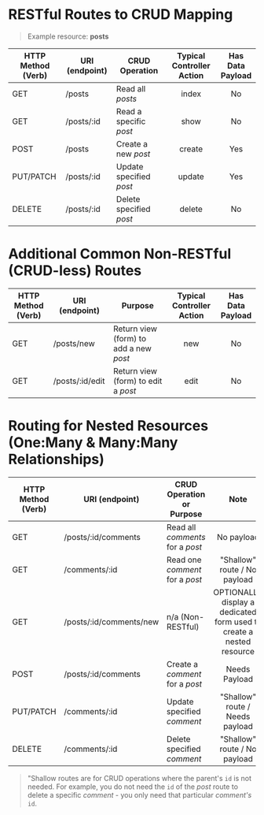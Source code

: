 # RESTful Routes to CRUD Mapping

> Example resource: **posts**

| HTTP Method<br>(Verb) | URI (endpoint) | CRUD Operation          | Typical<br>Controller Action | Has Data<br>Payload |
| --------------------- | -------------- | ----------------------- | :--------------------------: | :-----------------: |
| GET                   | /posts         | Read all _posts_        |            index             |         No          |
| GET                   | /posts/:id     | Read a specific _post_  |             show             |         No          |
| POST                  | /posts         | Create a new _post_     |            create            |         Yes         |
| PUT/PATCH             | /posts/:id     | Update specified _post_ |            update            |         Yes         |
| DELETE                | /posts/:id     | Delete specified _post_ |            delete            |         No          |

# Additional Common Non-RESTful (CRUD-less) Routes

| HTTP Method<br>(Verb) | URI (endpoint)  | Purpose                                | Typical<br>Controller Action | Has Data<br>Payload |
| --------------------- | --------------- | -------------------------------------- | :--------------------------: | :-----------------: |
| GET                   | /posts/new      | Return view (form) to add a new _post_ |             new              |         No          |
| GET                   | /posts/:id/edit | Return view (form) to edit a _post_    |             edit             |         No          |

# Routing for Nested Resources (One:Many & Many:Many Relationships)

| HTTP Method<br>(Verb) | URI (endpoint)          | CRUD Operation<br>or Purpose     |                                 Note                                 |
| --------------------- | ----------------------- | -------------------------------- | :------------------------------------------------------------------: |
| GET                   | /posts/:id/comments     | Read all _comments_ for a _post_ |                              No payload                              |
| GET                   | /comments/:id           | Read one _comment_ for a _post_  |                     "Shallow" route / No payload                     |
| GET                   | /posts/:id/comments/new | n/a (Non-RESTful)                | OPTIONALLY display a dedicated form used to create a nested resource |
| POST                  | /posts/:id/comments     | Create a _comment_ for a _post_  |                            Needs Payload                             |
| PUT/PATCH             | /comments/:id           | Update specified _comment_       |                   "Shallow" route / Needs payload                    |
| DELETE                | /comments/:id           | Delete specified _comment_       |                     "Shallow" route / No payload                     |

> "Shallow routes are for CRUD operations where the parent's `id` is not needed. For example,
> you do not need the `id` of the _post_ route to delete a specific _comment_ - you only
> need that particular _comment's_ `id`.
